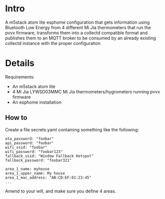 # Intro

A m5stack atom lite esphome configuration that gets information using Bluetooth
Low Energy from 4 different Mi Jia thermometers that run the pvvx firmware,
transforms them into a collectd compatible format and publishes them to an MQTT
broker to be consumed by an already existing collectd instance with the proper
configuration

# Details

Requirements:

* An m5stack atom lite
* 4 Mi Jia LYWSD03MMC Mi Jia thermometers/hygrometers running pvvx firmware
* An esphome installation

## How to

Create a file secrets.yaml containing something like the following:

```
ota_password: "foobar"
api_password: "foobar"
wifi_ssid: "foobar"
wifi_password: "foobar123"
fallback_ssid: "Window Fallback Hotspot"
fallback_password: "foobar321"

area_1_name: myhouse
area_1_upper_name: My house
area_1_mac_address: "AB:CD:EF:01:23:45"
...
```

Amend to your will, and make sure you define 4 areas.
